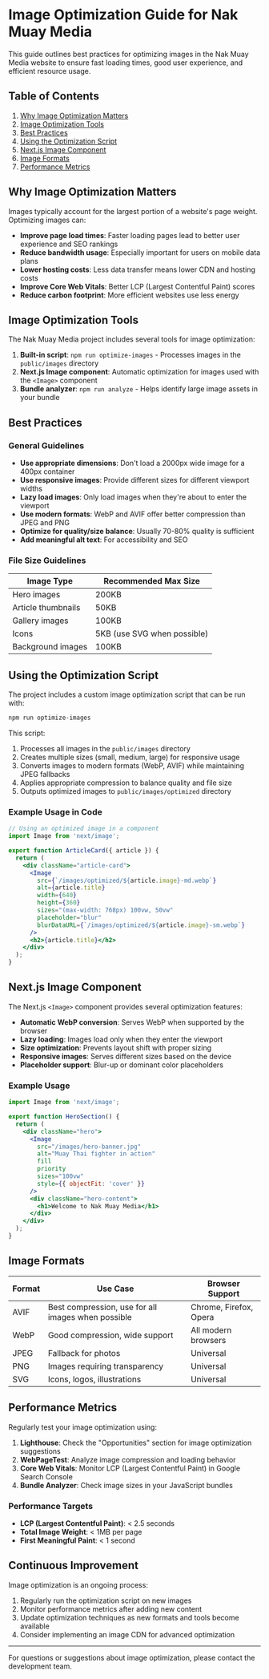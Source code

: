 # Image Optimization Guide for Nak Muay Media

This guide outlines best practices for optimizing images in the Nak Muay Media website to ensure fast loading times, good user experience, and efficient resource usage.

## Table of Contents

1. [Why Image Optimization Matters](#why-image-optimization-matters)
2. [Image Optimization Tools](#image-optimization-tools)
3. [Best Practices](#best-practices)
4. [Using the Optimization Script](#using-the-optimization-script)
5. [Next.js Image Component](#nextjs-image-component)
6. [Image Formats](#image-formats)
7. [Performance Metrics](#performance-metrics)

## Why Image Optimization Matters

Images typically account for the largest portion of a website's page weight. Optimizing images can:

- **Improve page load times**: Faster loading pages lead to better user experience and SEO rankings
- **Reduce bandwidth usage**: Especially important for users on mobile data plans
- **Lower hosting costs**: Less data transfer means lower CDN and hosting costs
- **Improve Core Web Vitals**: Better LCP (Largest Contentful Paint) scores
- **Reduce carbon footprint**: More efficient websites use less energy

## Image Optimization Tools

The Nak Muay Media project includes several tools for image optimization:

1. **Built-in script**: `npm run optimize-images` - Processes images in the `public/images` directory
2. **Next.js Image component**: Automatic optimization for images used with the `<Image>` component
3. **Bundle analyzer**: `npm run analyze` - Helps identify large image assets in your bundle

## Best Practices

### General Guidelines

- **Use appropriate dimensions**: Don't load a 2000px wide image for a 400px container
- **Use responsive images**: Provide different sizes for different viewport widths
- **Lazy load images**: Only load images when they're about to enter the viewport
- **Use modern formats**: WebP and AVIF offer better compression than JPEG and PNG
- **Optimize for quality/size balance**: Usually 70-80% quality is sufficient
- **Add meaningful alt text**: For accessibility and SEO

### File Size Guidelines

| Image Type | Recommended Max Size |
|------------|----------------------|
| Hero images | 200KB |
| Article thumbnails | 50KB |
| Gallery images | 100KB |
| Icons | 5KB (use SVG when possible) |
| Background images | 100KB |

## Using the Optimization Script

The project includes a custom image optimization script that can be run with:

```bash
npm run optimize-images
```

This script:

1. Processes all images in the `public/images` directory
2. Creates multiple sizes (small, medium, large) for responsive usage
3. Converts images to modern formats (WebP, AVIF) while maintaining JPEG fallbacks
4. Applies appropriate compression to balance quality and file size
5. Outputs optimized images to `public/images/optimized` directory

### Example Usage in Code

```jsx
// Using an optimized image in a component
import Image from 'next/image';

export function ArticleCard({ article }) {
  return (
    <div className="article-card">
      <Image
        src={`/images/optimized/${article.image}-md.webp`}
        alt={article.title}
        width={640}
        height={360}
        sizes="(max-width: 768px) 100vw, 50vw"
        placeholder="blur"
        blurDataURL={`/images/optimized/${article.image}-sm.webp`}
      />
      <h2>{article.title}</h2>
    </div>
  );
}
```

## Next.js Image Component

The Next.js `<Image>` component provides several optimization features:

- **Automatic WebP conversion**: Serves WebP when supported by the browser
- **Lazy loading**: Images load only when they enter the viewport
- **Size optimization**: Prevents layout shift with proper sizing
- **Responsive images**: Serves different sizes based on the device
- **Placeholder support**: Blur-up or dominant color placeholders

### Example Usage

```jsx
import Image from 'next/image';

export function HeroSection() {
  return (
    <div className="hero">
      <Image
        src="/images/hero-banner.jpg"
        alt="Muay Thai fighter in action"
        fill
        priority
        sizes="100vw"
        style={{ objectFit: 'cover' }}
      />
      <div className="hero-content">
        <h1>Welcome to Nak Muay Media</h1>
      </div>
    </div>
  );
}
```

## Image Formats

| Format | Use Case | Browser Support |
|--------|----------|----------------|
| AVIF | Best compression, use for all images when possible | Chrome, Firefox, Opera |
| WebP | Good compression, wide support | All modern browsers |
| JPEG | Fallback for photos | Universal |
| PNG | Images requiring transparency | Universal |
| SVG | Icons, logos, illustrations | Universal |

## Performance Metrics

Regularly test your image optimization using:

1. **Lighthouse**: Check the "Opportunities" section for image optimization suggestions
2. **WebPageTest**: Analyze image compression and loading behavior
3. **Core Web Vitals**: Monitor LCP (Largest Contentful Paint) in Google Search Console
4. **Bundle Analyzer**: Check image sizes in your JavaScript bundles

### Performance Targets

- **LCP (Largest Contentful Paint)**: < 2.5 seconds
- **Total Image Weight**: < 1MB per page
- **First Meaningful Paint**: < 1 second

## Continuous Improvement

Image optimization is an ongoing process:

1. Regularly run the optimization script on new images
2. Monitor performance metrics after adding new content
3. Update optimization techniques as new formats and tools become available
4. Consider implementing an image CDN for advanced optimization

---

For questions or suggestions about image optimization, please contact the development team. 